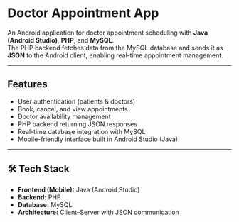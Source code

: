 # Doctor Appointment App

An Android application for doctor appointment scheduling with **Java (Android Studio)**, **PHP**, and **MySQL**.  
The PHP backend fetches data from the MySQL database and sends it as **JSON** to the Android client, enabling real-time appointment management.  

---

## Features
- User authentication (patients & doctors)
- Book, cancel, and view appointments
- Doctor availability management
- PHP backend returning JSON responses
- Real-time database integration with MySQL
- Mobile-friendly interface built in Android Studio (Java)

---

## 🛠 Tech Stack
- **Frontend (Mobile):** Java (Android Studio)
- **Backend:** PHP
- **Database:** MySQL
- **Architecture:** Client–Server with JSON communication
